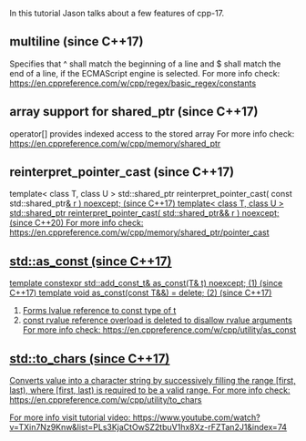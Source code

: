 In this tutorial Jason talks about a few features of cpp-17.

## multiline (since C++17)
Specifies that ^ shall match the beginning of a line and $ shall match the end of a line, if the ECMAScript engine is selected.
For more info check: https://en.cppreference.com/w/cpp/regex/basic_regex/constants


## array support for shared_ptr 	(since C++17) 
operator[] provides indexed access to the stored array
For more info check: https://en.cppreference.com/w/cpp/memory/shared_ptr


## reinterpret_pointer_cast	(since C++17) 
template< class T, class U >
std::shared_ptr<T> reinterpret_pointer_cast( const std::shared_ptr<U>& r ) noexcept; (since C++17)
template< class T, class U >
std::shared_ptr<T> reinterpret_pointer_cast( std::shared_ptr<U>&& r ) noexcept; (since C++20)
For more info check: https://en.cppreference.com/w/cpp/memory/shared_ptr/pointer_cast


## std::as_const	(since C++17) 
template <class T>
constexpr std::add_const_t<T>& as_const(T& t) noexcept;	(1) (since C++17)
template <class T>
void as_const(const T&&) = delete;		(2) (since C++17)
1) Forms lvalue reference to const type of t
2) const rvalue reference overload is deleted to disallow rvalue arguments
For more info check: https://en.cppreference.com/w/cpp/utility/as_const


## std::to_chars	(since C++17)
Converts value into a character string by successively filling the range [first, last), where [first, last) is required to be a valid range.
For more info check: https://en.cppreference.com/w/cpp/utility/to_chars

For more info visit tutorial video:
https://www.youtube.com/watch?v=TXin7Nz9Knw&list=PLs3KjaCtOwSZ2tbuV1hx8Xz-rFZTan2J1&index=74
